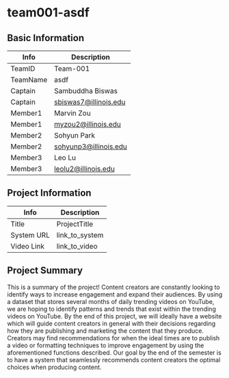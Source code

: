 # team001-asdf

## Basic Information

|   Info      |        Description     |
| ----------- | ---------------------- |
| TeamID      |        Team-001        |
| TeamName    |         asdf           |
| Captain     |    Sambuddha Biswas    |
| Captain     |  sbiswas7@illinois.edu |
| Member1     |        Marvin Zou      |
| Member1     |   myzou2@illinois.edu  |
| Member2     |       Sohyun Park      |
| Member2     |  sohyunp3@illinois.edu |
| Member3     |        Leo Lu          |
| Member3     |  leolu2@illinois.edu   |

## Project Information

|   Info      |        Description     |
| ----------- | ---------------------- |
|  Title      |       ProjectTitle     |
| System URL  |      link_to_system    |
| Video Link  |      link_to_video     |

## Project Summary

This is a summary of the project!
Content creators are constantly looking to identify ways to increase engagement and expand their audiences. By using a dataset that stores several months of daily trending videos on YouTube, we are hoping to identify patterns and trends that exist within the trending videos on YouTube. By the end of this project, we will ideally have a website which will guide content creators in general with their decisions regarding how they are publishing and marketing the content that they produce. Creators may find recommendations for when the ideal times are to publish a video or formatting techniques to improve engagement by using the aforementioned functions described. Our goal by the end of the semester is to have a system that seamlessly recommends content creators the optimal choices when producing content.
